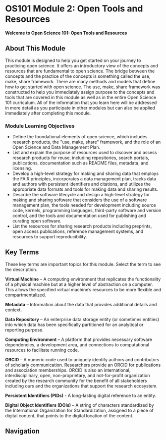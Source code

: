 # OS101 Module 2: Open Tools and Resources

**Welcome to Open Science 101: Open Tools and Resources**

## About This Module

This module is designed to help you get started on your journey to practicing open science. It offers an introductory view of the concepts and resources that are fundamental to open science. The bridge between the concepts and the practice of the concepts is something called the use, make, share framework. There are many methods and models that define how to get started with open science. The use, make, share framework was constructed to help you immediately assign purpose to the concepts and tools that are covered in this module as well as in the entire Open Science 101 curriculum. All of the information that you learn here will be addressed in more detail as you participate in other modules but can also be applied immediately after completing this module.

### Module Learning Objectives

- Define the foundational elements of open science, which includes research products, the "use, make, share" framework, and the role of an Open Science and Data Management Plan.
- List and explain the purpose of resources used to discover and assess research products for reuse, including repositories, search portals, publications, documentation such as README files, metadata, and licensing.
- Develop a high-level strategy for making and sharing data that employs the FAIR principles, incorporates a data management plan, tracks data and authors with persistent identifiers and citations, and utilizes the appropriate data formats and tools for making data and sharing results.
- Describe the software lifecycle and design a high-level strategy for making and sharing software that considers the use of a software management plan, the tools needed for development including source code, kernels, programming languages, third-party software and version control, and the tools and documentation used for publishing and curating open software.
- List the resources for sharing research products including preprints, open access publications, reference management systems, and resources to support reproducibility.

## Key Terms

These key terms are important topics for this module. Select the term to see the description.

**Virtual Machine** – A computing environment that replicates the functionality of a physical machine but at a higher level of abstraction on a computer. This allows the specified virtual machine’s resources to be more flexible and compartmentalized.

**Metadata** – Information about the data that provides additional details and context.

**Data Repository** – An enterprise data storage entity (or sometimes entities) into which data has been specifically partitioned for an analytical or reporting purpose.

**Computing Environment** – A platform that provides necessary software dependencies, a development area, and connections to computational resources to facilitate running code.

**ORCID** – A numeric code used to uniquely identify authors and contributors of scholarly communication. Researchers provide an ORCID for publications and association memberships. ORCID is also an international, interdisciplinary, open, non-proprietary, and not-for-profit organization created by the research community for the benefit of all stakeholders including ours and the organizations that support the research ecosystem.

**Persistent Identifiers (PIDs)** - A long-lasting digital reference to an entity.

**Digital Object Identifiers (DOIs)** – A string of characters standardized by the International Organization for Standardization, assigned to a piece of digital content, that points to the digital location of the content.

## Navigation

```{tableofcontents}
```